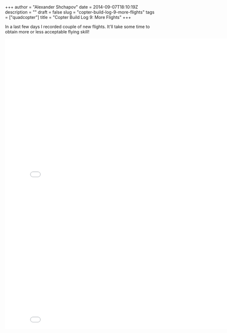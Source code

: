 +++
author = "Alexander Shchapov"
date = 2014-09-07T18:10:19Z
description = ""
draft = false
slug = "copter-build-log-9-more-flights"
tags = ["quadcopter"]
title = "Copter Build Log 9: More Flights"
+++

In a last few days I recorded couple of new flights. It'll take some time to obtain more or less acceptable flying skill!

<iframe width="853" height="480" src="//www.youtube.com/embed/PVzh_ih8l7I?rel=0" frameborder="0" allowfullscreen></iframe>

<iframe width="853" height="480" src="//www.youtube.com/embed/aV3_0IRm8-U?rel=0" frameborder="0" allowfullscreen></iframe>
